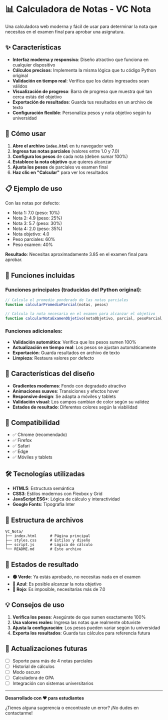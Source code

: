 # 📊 Calculadora de Notas - VC Nota

Una calculadora web moderna y fácil de usar para determinar la nota que necesitas en el examen final para aprobar una asignatura.

## ✨ Características

- **Interfaz moderna y responsiva**: Diseño atractivo que funciona en cualquier dispositivo
- **Cálculos precisos**: Implementa la misma lógica que tu código Python original
- **Validación en tiempo real**: Verifica que los datos ingresados sean válidos
- **Visualización de progreso**: Barra de progreso que muestra qué tan cerca estás del objetivo
- **Exportación de resultados**: Guarda tus resultados en un archivo de texto
- **Configuración flexible**: Personaliza pesos y nota objetivo según tu universidad

## 🚀 Cómo usar

1. **Abre el archivo `index.html`** en tu navegador web
2. **Ingresa tus notas parciales** (valores entre 1.0 y 7.0)
3. **Configura los pesos** de cada nota (deben sumar 100%)
4. **Establece la nota objetivo** que quieres alcanzar
5. **Ajusta los pesos** de parciales vs examen final
6. **Haz clic en "Calcular"** para ver los resultados

## 📋 Ejemplo de uso

Con las notas por defecto:
- Nota 1: 7.0 (peso: 10%)
- Nota 2: 4.9 (peso: 25%)
- Nota 3: 5.7 (peso: 30%)
- Nota 4: 2.0 (peso: 35%)
- Nota objetivo: 4.0
- Peso parciales: 60%
- Peso examen: 40%

**Resultado**: Necesitas aproximadamente 3.85 en el examen final para aprobar.

## 🔧 Funciones incluidas

### Funciones principales (traducidas del Python original):

```javascript
// Calcula el promedio ponderado de las notas parciales
function calcularPromedioParcial(notas, pesos)

// Calcula la nota necesaria en el examen para alcanzar el objetivo
function calcularNotaExamenObjetivo(notaObjetivo, parcial, pesoParcial, pesoExamen)
```

### Funciones adicionales:

- **Validación automática**: Verifica que los pesos sumen 100%
- **Actualización en tiempo real**: Los pesos se ajustan automáticamente
- **Exportación**: Guarda resultados en archivo de texto
- **Limpieza**: Restaura valores por defecto

## 🎨 Características del diseño

- **Gradientes modernos**: Fondo con degradado atractivo
- **Animaciones suaves**: Transiciones y efectos hover
- **Responsive design**: Se adapta a móviles y tablets
- **Validación visual**: Los campos cambian de color según su validez
- **Estados de resultado**: Diferentes colores según la viabilidad

## 📱 Compatibilidad

- ✅ Chrome (recomendado)
- ✅ Firefox
- ✅ Safari
- ✅ Edge
- ✅ Móviles y tablets

## 🛠️ Tecnologías utilizadas

- **HTML5**: Estructura semántica
- **CSS3**: Estilos modernos con Flexbox y Grid
- **JavaScript ES6+**: Lógica de cálculo y interactividad
- **Google Fonts**: Tipografía Inter

## 📁 Estructura de archivos

```
VC_Nota/
├── index.html      # Página principal
├── styles.css      # Estilos y diseño
├── script.js       # Lógica de cálculo
└── README.md       # Este archivo
```

## 🎯 Estados de resultado

- **🟢 Verde**: Ya estás aprobado, no necesitas nada en el examen
- **🔵 Azul**: Es posible alcanzar la nota objetivo
- **🔴 Rojo**: Es imposible, necesitarías más de 7.0

## 💡 Consejos de uso

1. **Verifica los pesos**: Asegúrate de que sumen exactamente 100%
2. **Usa valores reales**: Ingresa las notas que realmente obtuviste
3. **Ajusta la configuración**: Los pesos pueden variar según tu universidad
4. **Exporta los resultados**: Guarda tus cálculos para referencia futura

## 🔄 Actualizaciones futuras

- [ ] Soporte para más de 4 notas parciales
- [ ] Historial de cálculos
- [ ] Modo oscuro
- [ ] Calculadora de GPA
- [ ] Integración con sistemas universitarios

---

**Desarrollado con ❤️ para estudiantes**

¿Tienes alguna sugerencia o encontraste un error? ¡No dudes en contactarme! 